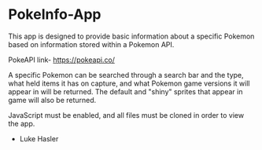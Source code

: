 # PokeInfo-App

This app is designed to provide basic information about a specific Pokemon based on information stored within a Pokemon API. 

PokeAPI link- https://pokeapi.co/

A specific Pokemon can be searched through a search bar and the type, what held items it has on capture, and what Pokemon game versions it will appear in will be returned. The default and "shiny" sprites that appear in game will also be returned.

JavaScript must be enabled, and all files must be cloned in order to view the app. 

- Luke Hasler
